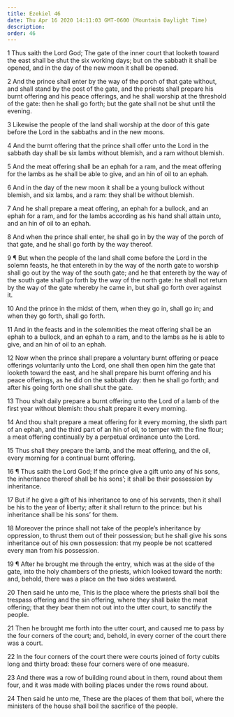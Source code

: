 ```yaml
---
title: Ezekiel 46
date: Thu Apr 16 2020 14:11:03 GMT-0600 (Mountain Daylight Time)
description: 
order: 46
---
```


<p>
  1 Thus saith the Lord God; The gate of the inner court that looketh toward the
  east shall be shut the six working days; but on the sabbath it shall be
  opened, and in the day of the new moon it shall be opened.
</p>
<p>
  2 And the prince shall enter by the way of the porch of that gate without, and
  shall stand by the post of the gate, and the priests shall prepare his burnt
  offering and his peace offerings, and he shall worship at the threshold of the
  gate: then he shall go forth; but the gate shall not be shut until the
  evening.
</p>
<p>
  3 Likewise the people of the land shall worship at the door of this gate
  before the Lord in the sabbaths and in the new moons.
</p>
<p>
  4 And the burnt offering that the prince shall offer unto the Lord in the
  sabbath day shall be six lambs without blemish, and a ram without blemish.
</p>
<p>
  5 And the meat offering shall be an ephah for a ram, and the meat offering for
  the lambs as he shall be able to give, and an hin of oil to an ephah.
</p>
<p>
  6 And in the day of the new moon it shall be a young bullock without blemish,
  and six lambs, and a ram: they shall be without blemish.
</p>
<p>
  7 And he shall prepare a meat offering, an ephah for a bullock, and an ephah
  for a ram, and for the lambs according as his hand shall attain unto, and an
  hin of oil to an ephah.
</p>
<p>
  8 And when the prince shall enter, he shall go in by the way of the porch of
  that gate, and he shall go forth by the way thereof.
</p>
<p>
  9 &#xB6; But when the people of the land shall come before the Lord in the
  solemn feasts, he that entereth in by the way of the north gate to worship
  shall go out by the way of the south gate; and he that entereth by the way of
  the south gate shall go forth by the way of the north gate: he shall not
  return by the way of the gate whereby he came in, but shall go forth over
  against it.
</p>
<p>
  10 And the prince in the midst of them, when they go in, shall go in; and when
  they go forth, shall go forth.
</p>
<p>
  11 And in the feasts and in the solemnities the meat offering shall be an
  ephah to a bullock, and an ephah to a ram, and to the lambs as he is able to
  give, and an hin of oil to an ephah.
</p>
<p>
  12 Now when the prince shall prepare a voluntary burnt offering or peace
  offerings voluntarily unto the Lord, one shall then open him the gate that
  looketh toward the east, and he shall prepare his burnt offering and his peace
  offerings, as he did on the sabbath day: then he shall go forth; and after his
  going forth one shall shut the gate.
</p>
<p>
  13 Thou shalt daily prepare a burnt offering unto the Lord of a lamb of the
  first year without blemish: thou shalt prepare it every morning.
</p>
<p>
  14 And thou shalt prepare a meat offering for it every morning, the sixth part
  of an ephah, and the third part of an hin of oil, to temper with the fine
  flour; a meat offering continually by a perpetual ordinance unto the Lord.
</p>
<p>
  15 Thus shall they prepare the lamb, and the meat offering, and the oil, every
  morning for a continual burnt offering.
</p>
<p>
  16 &#xB6; Thus saith the Lord God; If the prince give a gift unto any of his
  sons, the inheritance thereof shall be his sons&#x2019;; it shall be their
  possession by inheritance.
</p>
<p>
  17 But if he give a gift of his inheritance to one of his servants, then it
  shall be his to the year of liberty; after it shall return to the prince: but
  his inheritance shall be his sons&#x2019; for them.
</p>
<p>
  18 Moreover the prince shall not take of the people&#x2019;s inheritance by
  oppression, to thrust them out of their possession; but he shall give his sons
  inheritance out of his own possession: that my people be not scattered every
  man from his possession.
</p>
<p>
  19 &#xB6; After he brought me through the entry, which was at the side of the
  gate, into the holy chambers of the priests, which looked toward the north:
  and, behold, there was a place on the two sides westward.
</p>
<p>
  20 Then said he unto me, This is the place where the priests shall boil the
  trespass offering and the sin offering, where they shall bake the meat
  offering; that they bear them not out into the utter court, to sanctify the
  people.
</p>
<p>
  21 Then he brought me forth into the utter court, and caused me to pass by the
  four corners of the court; and, behold, in every corner of the court there was
  a court.
</p>
<p>
  22 In the four corners of the court there were courts joined of forty cubits
  long and thirty broad: these four corners were of one measure.
</p>
<p>
  23 And there was a row of building round about in them, round about them four,
  and it was made with boiling places under the rows round about.
</p>
<p>
  24 Then said he unto me, These are the places of them that boil, where the
  ministers of the house shall boil the sacrifice of the people.
</p>
